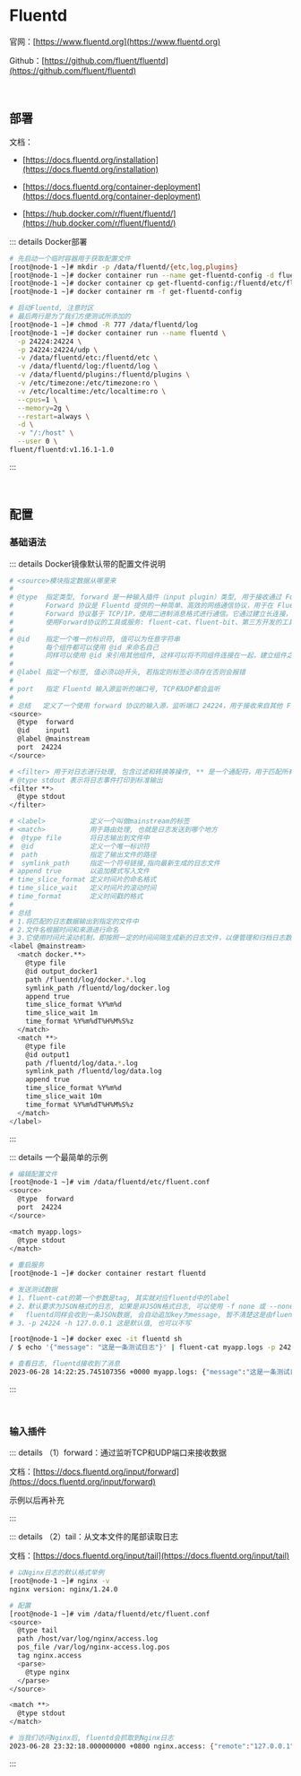 # Fluentd

官网：[https://www.fluentd.org](https://www.fluentd.org)

Github：[https://github.com/fluent/fluentd](https://github.com/fluent/fluentd)

<br />

## 部署

文档：

* [https://docs.fluentd.org/installation](https://docs.fluentd.org/installation)

* [https://docs.fluentd.org/container-deployment](https://docs.fluentd.org/container-deployment)
* [https://hub.docker.com/r/fluent/fluentd/](https://hub.docker.com/r/fluent/fluentd/)

::: details Docker部署

```bash
# 先启动一个临时容器用于获取配置文件
[root@node-1 ~]# mkdir -p /data/fluentd/{etc,log,plugins}
[root@node-1 ~]# docker container run --name get-fluentd-config -d fluent/fluentd:v1.16.1-1.0
[root@node-1 ~]# docker container cp get-fluentd-config:/fluentd/etc/fluent.conf /data/fluentd/etc
[root@node-1 ~]# docker container rm -f get-fluentd-config

# 启动Fluentd, 注意时区
# 最后两行是为了我们方便测试所添加的
[root@node-1 ~]# chmod -R 777 /data/fluentd/log
[root@node-1 ~]# docker container run --name fluentd \
  -p 24224:24224 \
  -p 24224:24224/udp \
  -v /data/fluentd/etc:/fluentd/etc \
  -v /data/fluentd/log:/fluentd/log \
  -v /data/fluentd/plugins:/fluentd/plugins \
  -v /etc/timezone:/etc/timezone:ro \
  -v /etc/localtime:/etc/localtime:ro \
  --cpus=1 \
  --memory=2g \
  --restart=always \
  -d \
  -v "/:/host" \
  --user 0 \
fluent/fluentd:v1.16.1-1.0
```

:::

<br />

## 配置

### 基础语法

::: details Docker镜像默认带的配置文件说明

```bash
# <source>模块指定数据从哪里来
#
# @type  指定类型, forward 是一种输入插件（input plugin）类型, 用于接收通过 Forward 协议发送的日志事件
#        Forward 协议是 Fluentd 提供的一种简单、高效的网络通信协议，用于在 Fluentd 实例之间进行日志数据的转发和分发
#        Forward 协议基于 TCP/IP，使用二进制消息格式进行通信。它通过建立长连接，支持可靠的消息传递，并具有较低的网络传输开销
#        使用Forward协议的工具或服务: fluent-cat、fluent-bit、第三方开发的工具和库
#
# @id    指定一个唯一的标识符, 值可以为任意字符串
#        每个组件都可以使用 @id 来命名自己
#        同样可以使用 @id 来引用其他组件, 这样可以将不同组件连接在一起，建立组件之间的关联关系
#
# @label 指定一个标签, 值必须以@开头, 若指定则标签必须存在否则会报错
#
# port   指定 Fluentd 输入源监听的端口号, TCP和UDP都会监听
#
# 总结   定义了一个使用 forward 协议的输入源，监听端口 24224，用于接收来自其他 Fluentd 实例或 Fluentd 客户端的日志事件
<source>
  @type  forward
  @id    input1
  @label @mainstream
  port  24224
</source>

# <filter> 用于对日志进行处理, 包含过滤和转换等操作, ** 是一个通配符，用于匹配所有的标签
# @type stdout 表示将日志事件打印到标准输出
<filter **>
  @type stdout
</filter>

# <label>           定义一个叫做mainstream的标签
# <match>           用于路由处理, 也就是日志发送到哪个地方
#  @type file       将日志输出到文件中
#  @id              定义一个唯一标识符
#  path             指定了输出文件的路径
#  symlink_path     指定一个符号链接,指向最新生成的日志文件
# append true       以追加模式写入文件
# time_slice_format 定义时间片的命名格式
# time_slice_wait   定义时间片的滚动时间
# time_format       定义时间戳的格式
#
# 总结
# 1.将匹配的日志数据输出到指定的文件中
# 2.文件名根据时间和来源进行命名
# 3.它使用时间片滚动机制，即按照一定的时间间隔生成新的日志文件，以便管理和归档日志数据
<label @mainstream>
  <match docker.**>
    @type file
    @id output_docker1
    path /fluentd/log/docker.*.log
    symlink_path /fluentd/log/docker.log
    append true
    time_slice_format %Y%m%d
    time_slice_wait 1m
    time_format %Y%m%dT%H%M%S%z
  </match>
  <match **>
    @type file
    @id output1
    path /fluentd/log/data.*.log
    symlink_path /fluentd/log/data.log
    append true
    time_slice_format %Y%m%d
    time_slice_wait 10m
    time_format %Y%m%dT%H%M%S%z
  </match>
</label>
```

:::

::: details 一个最简单的示例

```bash
# 编辑配置文件
[root@node-1 ~]# vim /data/fluentd/etc/fluent.conf
<source>
  @type  forward
  port  24224
</source>

<match myapp.logs>
  @type stdout
</match>
  
# 重启服务
[root@node-1 ~]# docker container restart fluentd

# 发送测试数据
# 1、fluent-cat的第一个参数是tag, 其实就对应fluentd中的label
# 2、默认要求为JSON格式的日志, 如果是非JSON格式日志, 可以使用 -f none 或 --none 来指定格式
#   fluentd同样会收到一条JSON数据, 会自动追加key为message, 暂不清楚这是由fluent-cat还是fluentd来隐式操作的
# 3、-p 24224 -h 127.0.0.1 这是默认值, 也可以不写

[root@node-1 ~]# docker exec -it fluentd sh
/ $ echo '{"message": "这是一条测试日志"}' | fluent-cat myapp.logs -p 24224 -h 127.0.0.1

# 查看日志, fluentd接收到了消息
2023-06-28 14:22:25.745107356 +0000 myapp.logs: {"message":"这是一条测试日志"}
```

:::

<br />

### 输入插件

::: details （1）forward：通过监听TCP和UDP端口来接收数据

文档：[https://docs.fluentd.org/input/forward](https://docs.fluentd.org/input/forward)

示例以后再补充

:::

::: details （2）tail：从文本文件的尾部读取日志

文档：[https://docs.fluentd.org/input/tail](https://docs.fluentd.org/input/tail)

```bash
# 以Nginx日志的默认格式举例
[root@node-1 ~]# nginx -v
nginx version: nginx/1.24.0

# 配置
[root@node-1 ~]# vim /data/fluentd/etc/fluent.conf
<source>
  @type tail
  path /host/var/log/nginx/access.log
  pos_file /var/log/nginx-access.log.pos
  tag nginx.access
  <parse>
    @type nginx
  </parse>
</source>

<match **>
  @type stdout
</match>

# 当我们访问Nginx后, fluentd会抓取到Nginx日志
2023-06-28 23:32:18.000000000 +0800 nginx.access: {"remote":"127.0.0.1","host":"-","user":"-","method":"GET","path":"/","code":"200","size":"615","referer":"-","agent":"curl/7.29.0","http_x_forwarded_for":"-"}
```

:::
